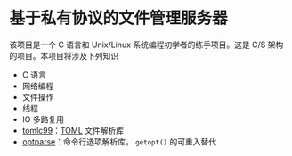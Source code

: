 # 基于私有协议的文件管理服务器

该项目是一个 C 语言和 Unix/Linux 系统编程初学者的练手项目。这是 C/S 架构的项目。本项目将涉及下列知识
+ C 语言
+ 网络编程
+ 文件操作
+ 线程
+ IO 多路复用
+ [tomlc99](https://github.com/cktan/tomlc99)：[TOML](https://toml.io/cn/) 文件解析库
+ [optparse](https://github.com/skeeto/optparse)：命令行选项解析库， `getopt()` 的可重入替代


